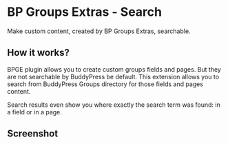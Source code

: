 # BP Groups Extras - Search

Make custom content, created by BP Groups Extras, searchable.

## How it works?

BPGE plugin allows you to create custom groups fields and pages. But they are not searchable by BuddyPress be default. This extension allows you to search from BuddyPress Groups directory for those fields and pages content.

Search results even show you where exactly the search term was found: in a field or in a page.

## Screenshot

